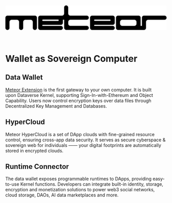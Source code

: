 <br/>
<p align="center">
<a href=" " target="_blank">
<img src="https://github.com/meteor-web3/.github/raw/main/assets/logo.png"  alt="Meteor logo">
</a >
</p >
<br/>

# Wallet as Sovereign Computer

## Data Wallet

[Meteor Extension](https://chrome.google.com/webstore/detail/dataverse/kcigpjcafekokoclamfendmaapcljead) is the first gateway to your own computer. It is built upon Dataverse Kernel, supporting Sign-In-with-Ethereum and Object Capability. Users now control encryption keys over data files through Decentralized Key Management and Databases. 

## HyperCloud

Meteor HyperCloud is a set of DApp clouds with fine-grained resource control, ensuring cross-app data security. It serves as secure cyberspace & sovereign web for individuals —— your digital footprints are automatically stored in encrypted clouds. 

## Runtime Connector

The data wallet exposes programmable runtimes to DApps, providing easy-to-use Kernel functions. Developers can integrate built-in identity, storage, encryption and monetization solutions to power web3 social networks, cloud storage, DAOs, AI data marketplaces and more.
